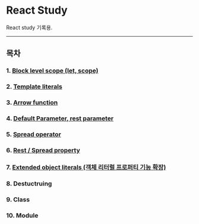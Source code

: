 # React Study

React study 기록용.

--------

## 목차

### 1. [Block level scope (let, scope)](https://github.com/fed-gren/React-Study/blob/master/Block%20level%20scope/BlockLevelScope.md)
### 2. [Template literals](https://github.com/fed-gren/React-Study/blob/master/Template%20literals/TemplateLiterals.md)
### 3. [Arrow function](https://github.com/fed-gren/React-Study/blob/master/Arrow%20function/ArrowFunction.md)
### 4. [Default Parameter, rest parameter](https://github.com/fed-gren/React-Study/blob/master/Default%20%26%20Rest%20parameter/Default%26RestParameter.md)
### 5. [Spread operator](https://github.com/fed-gren/React-Study/blob/master/Spread%20operator/SpreadOperator.md)
### 6. [Rest / Spread property](https://github.com/fed-gren/React-Study/blob/master/Rest%2Cspread%20property/RestSpreadProperty.md)
### 7. [Extended object literals (객체 리터럴 프로퍼티 기능 확장)](https://github.com/fed-gren/React-Study/blob/master/Enhanced%20object%20literals/EnhancedObjectLiterals.md)
### 8. Destuctruing
### 9. Class
### 10. Module